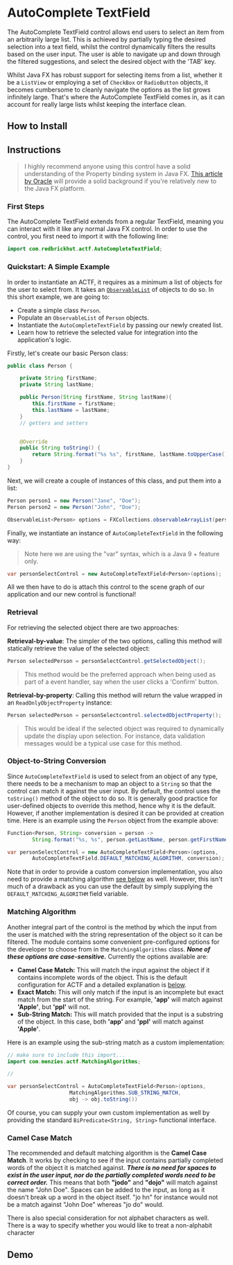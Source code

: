 # AutoComplete TextField

The AutoComplete TextField control allows end users to select an item from an arbitrarily large list. This is achieved by partially typing the desired selection into a text field, whilst the control dynamically filters the results based on the user input. The user is able to navigate up and down through the filtered suggestions, and select the desired object with the 'TAB' key.

Whilst Java FX has robust support for selecting items from a list, whether it be a `ListView` or employing a set of `CheckBox` or `RadioButton` objects, it becomes cumbersome to cleanly navigate the options as the list grows infinitely large. That's where the AutoComplete TextField comes in, as it can account for really large lists whilst keeping the interface clean.

## How to Install

## Instructions

> I highly recommend anyone using this control have a solid understanding of the Property binding system in Java FX. [This article by Oracle](https://docs.oracle.com/javafx/2/binding/jfxpub-binding.htm#:~:text=JavaFX%20properties%20are%20often%20used,in%20a%20variety%20of%20applications.) will provide a solid background if you're relatively new to the Java FX platform.

### First Steps

The AutoComplete TextField extends from a regular TextField, meaning you can interact with it like any normal Java FX control. In order to use the control, you first need to import it with the following line:
```java
import com.redbrickhut.actf.AutoCompleteTextField;
```

### Quickstart: A Simple Example

In order to instantiate an ACTF, it requires as a minimum a list of objects for the user to select from. It takes an [`ObservableList`](https://openjfx.io/javadoc/14/javafx.base/javafx/collections/ObservableList.html) of objects to do so. In this short example, we are going to:

* Create a simple class `Person`.
* Populate an `ObservableList` of `Person` objects.
* Instantiate the `AutoCompleteTextField` by passing our newly created list.
* Learn how to retrieve the selected value for integration into the application's logic.

Firstly, let's create our basic Person class:
```java
public class Person {

    private String firstName;
    private String lastName;

    public Person(String firstName, String lastName){
        this.firstName = firstName;
        this.lastName = lastName;
    }
    // getters and setters


    @Override
    public String toString() {
        return String.format("%s %s", firstName, lastName.toUpperCase());
    }
}
```
Next, we will create a couple of instances of this class, and put them into a list:

```java
Person person1 = new Person("Jane", "Doe");
Person person2 = new Person("John", "Doe");

ObservableList<Person> options = FXCollections.observableArrayList(person1, person2);

```
Finally, we instantiate an instance of `AutoCompleteTextField` in the following way:

> Note here we are using the "var" syntax, which is a Java 9 + feature only.

```java
var personSelectControl = new AutoCompleteTextField<Person>(options);
```

All we then have to do is attach this control to the scene graph of our application and our new control is functional! 


### Retrieval

For retrieving the selected object there are two approaches:

**Retrieval-by-value**: The simpler of the two options, calling this method will statically retrieve the value of the selected object:
```java
Person selectedPerson = personSelectControl.getSelectedObject();
```
> This method would be the preferred approach when being used as part of a event handler, say when the user clicks a 'Confirm' button.

**Retrieval-by-property**: Calling this method will return the value wrapped in an `ReadOnlyObjectProperty` instance:

```java
Person selectedPerson = personSelectcontrol.selectedObjectProperty();
```
> This would be ideal if the selected object was required to dynamically update the display upon selection. For instance, data validation messages would be a typical use case for this method.

### Object-to-String Conversion

Since `AutoCompleteTextField` is used to select from an object of any type, there needs to be a mechanism to map an object to a `String` so that the control can match it against the user input. By default, the control uses the `toString()` method of the object to do so. It is generally good practice for user-defined objects to override this method, hence why it is the default. However, if another implementation is desired it can be provided at creation time. Here is an example using the `Person` object from the example above:
```java
Function<Person, String> conversion = person -> 
        String.format("%s, %s", person.getLastName, person.getFirstName);

var personSelectControl = new AutoCompleteTextField<Person>(options,
        AutoCompleteTextField.DEFAULT_MATCHING_ALGORITHM, conversion);

```
Note that in order to provide a custom conversion implementation, you also need to provide a matching algorithm [see below](#matching-algorithm) as well. However, this isn't much of a drawback as you can use the default by simply supplying the `DEFAULT_MATCHING_ALGORITHM` field variable.

### Matching Algorithm

Another integral part of the control is the method by which the input from the user is matched with the string representation of the object so it can be filtered. The module contains some convenient pre-configured options for the developer to choose from in the `MatchingAlgorithms` class. **_None of these options are case-sensitive._** Currently the options available are:

* **Camel Case Match:** This will match the input against the object if it contains incomplete words of the object. This is the default configuration for ACTF and a detailed explanation is [below](#camel-case-match).
* **Exact Match:** This will only match if the input is an incomplete but exact match from the start of the string. For example, **'app'** will match against **'Apple'**, but **'ppl'** will not.
* **Sub-String Match:** This will match provided that the input is a substring of the object. In this case, both **'app'** and **'ppl'** will match against **'Apple'**.

Here is an example using the sub-string match as a custom implementation:

```java
// make sure to include this import...
import com.menzies.actf.MatchingAlgorithms;

//

var personSelectControl = AutoCompleteTextField<Person>(options,
                    MatchingAlgorithms.SUB_STRING_MATCH,
                    obj -> obj.toString())   
```
Of course, you can supply your own custom implementation as well by providing the standard `BiPredicate<String, String>` functional interface.


### Camel Case Match

The recommended and default matching algorithm is the **Camel Case Match**. It works by checking to see if the input contains partially completed words of the object it is matched against. **_There is no need for spaces to exist in the user input, nor do the partially completed words need to be correct order._** This means that both **"jodo"** and **"dojo"** will match against the name "John Doe". Spaces can be added to the input, as long as it doesn't break up a word in the object itself.
"jo hn" for instance would not be a match against "John Doe" whereas "jo do" would.

There is also special consideration for not alphabet characters as well. There is a way to specify whether you would like to treat a non-alphabit character 


## Demo
